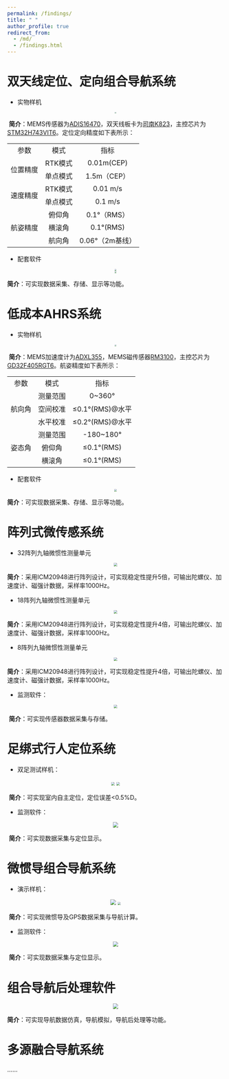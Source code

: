 ```yaml
---
permalink: /findings/
title: " "
author_profile: true
redirect_from: 
  - /md/
  - /findings.html
---
```

# 双天线定位、定向组合导航系统

- 实物样机

<div align=center>
	<img src="..\images\MIMU_RTK_V1.jpg" style="zoom:20%;" />
</div>

​		**简介**：MEMS传感器为[ADIS16470](https://www.analog.com/cn/products/adis16470.html)，双天线板卡为[司南K823](https://www.sinognss.com/K823.html)，主控芯片为[STM32H743VIT6](https://www.st.com/zh/microcontrollers-microprocessors/stm32h743vi.html)。定位定向精度如下表所示：


<table style="text-align:center;">
  <tr> 
  	<td>参数 </td>
  	<td> 模式 </td>
  	<td> 指标 </td>
  </tr>
	<tr>
		<td rowspan="2"> 位置精度 </td>
		<td> RTK模式 </td>
		<td> 0.01m(CEP) </td>
	</tr>
	<tr>
		<td> 单点模式 </td>
		<td> 1.5m（CEP） </td>
	</tr>
	<tr>
		<td rowspan="2"> 速度精度 </td>
		<td> RTK模式 </td>
		<td> 0.01 m/s </td>
	</tr>
	<tr>
		<td> 单点模式 </td>
		<td> 0.1 m/s </td>
	</tr>
	<tr>
		<td rowspan="3"> 航姿精度 </td>
		<td> 俯仰角 </td>
		<td> 0.1°（RMS） </td>
	</tr>
	<tr>
		<td> 横滚角 </td>
		<td> 0.1°(RMS) </td>
	</tr>
	<tr>
		<td> 航向角 </td>
		<td> 0.06°（2m基线） </td>
	</tr>
</table>


- 配套软件

<div align=center>
	<img src="..\images\MIMU_RTK_Monitor_V1-1.png" style="zoom:30%;" />
</div>

<div align=center>
	<img src="..\images\MIMU_RTK_Monitor_V1-2.png" style="zoom:30%;" />
</div>		

**简介**：可实现数据采集、存储、显示等功能。

# 低成本AHRS系统

- 实物样机

<div align=center>
	<img src="..\images\AHRS.png" style="zoom:30%;" />
</div>

​		**简介**：MEMS加速度计为[ADXL355](https://www.analog.com/en/products/ADXL355.html)，MEMS磁传感器[RM3100](https://www.pnicorp.com/rm3100/)，主控芯片为[GD32F405RGT6](https://www.gigadevice.com/product/mcu/arm-cortex-m4/gd32f405rgt6.html)。航姿精度如下表所示：

<table style="text-align:center;">
  <tr> 
  	<td>参数 </td>
  	<td> 模式 </td>
  	<td> 指标 </td>
  </tr>
	<tr>
		<td rowspan="3"> 航向角 </td>
		<td> 测量范围 </td>
		<td> 0~360° </td>
	</tr>
	<tr>
		<td> 空间校准 </td>
		<td> ≤0.1°(RMS)@水平 </td>
	</tr>
	<tr>
		<td> 水平校准 </td>
		<td> ≤0.2°(RMS)@水平 </td>
	</tr>
	<tr>
		<td rowspan="3"> 姿态角 </td>
		<td> 测量范围 </td>
		<td> -180~180° </td>
	</tr>
	<tr>
		<td> 俯仰角 </td>
		<td> ≤0.1°(RMS) </td>
	</tr>
	<tr>
		<td> 横滚角 </td>
		<td> ≤0.1°(RMS) </td>
	</tr>
</table>


- 配套软件

<div align=center>
	<img src="..\images\demo.gif" style="zoom:35%;" />
</div>

**简介**：可实现数据采集、存储、显示等功能。

# 阵列式微传感系统

- 32阵列九轴微惯性测量单元

<div align=center>
	<img src="..\images\IMU32Array.png" style="zoom:50%;" />
</div>

​		**简介**：采用ICM20948进行阵列设计，可实现稳定性提升5倍，可输出陀螺仪、加速度计、磁强计数据，采样率1000Hz。

- 18阵列九轴微惯性测量单元

<div align=center>
	<img src="..\images\IMU18Array.png" style="zoom:50%;" />
</div>

​		**简介**：采用ICM20948进行阵列设计，可实现稳定性提升4倍，可输出陀螺仪、加速度计、磁强计数据，采样率1000Hz。

- 8阵列九轴微惯性测量单元

<div align=center>
	<img src="..\images\IMU8Array.png" style="zoom:50%;" />
</div>

​		**简介**：采用ICM20948进行阵列设计，可实现稳定性提升4倍，可输出陀螺仪、加速度计、磁强计数据，采样率1000Hz。

- 监测软件：

<div align=center>
	<img src="..\images\IMUArrayMonitor.png" style="zoom:50%;" />
</div>

​		**简介**：可实现传感器数据采集与存储。

# 足绑式行人定位系统

- 双足测试样机：

<div align=center>
	<img src="..\images\IMUPNS.png" style="zoom:50%;" />
    <img src="..\images\IMUPNSFoot.png" style="zoom:50%;" />
</div>

​		**简介**：可实现室内自主定位，定位误差<0.5%D。

- 监测软件：

<div align=center>
	<img src="..\images\IMUPNSMonitor.png" style="zoom:80%;" />
</div>

​		**简介**：可实现数据采集与定位显示。

# 微惯导组合导航系统

- 演示样机：

<div align=center>
	<img src="..\images\SINS_GPS1.png" style="zoom:80%;" />
    <img src="..\images\SINS_GPS2.png" style="zoom:40%;" />
</div>

​		**简介**：可实现微惯导及GPS数据采集与导航计算。

- 监测软件：

<div align=center>
	<img src="..\images\SINS_GPSMonitor.png" style="zoom:80%;" />
</div>

​		**简介**：可实现数据采集与定位显示。

# 组合导航后处理软件

<div align=center>
	<img src="..\images\Simulator.png" style="zoom:80%;" />
</div>

​		**简介**：可实现导航数据仿真，导航模拟，导航后处理等功能。

# 多源融合导航系统

……
